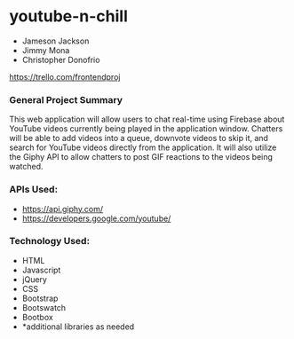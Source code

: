 # youtube-n-chill

* Jameson Jackson
* Jimmy Mona
* Christopher Donofrio

https://trello.com/frontendproj

### General Project Summary

This web application will allow users to chat real-time using Firebase about YouTube videos currently being played in the application window. Chatters will be able to add videos into a queue, downvote videos to skip it, and search for YouTube videos directly from the application. It will also utilize the Giphy API to allow chatters to post GIF reactions to the videos being watched.

### APIs Used:
* https://api.giphy.com/
* https://developers.google.com/youtube/

### Technology Used:

* HTML
* Javascript
* jQuery
* CSS
* Bootstrap
* Bootswatch
* Bootbox
* *additional libraries as needed
